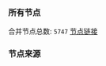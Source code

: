 ### 所有节点
合并节点总数: `5747`
[节点链接](https://github.com/rzhy1/33/raw/master/sub/sub_merge_base64.txt)

### 节点来源
